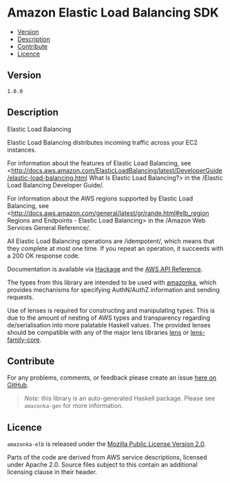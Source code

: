 # Amazon Elastic Load Balancing SDK

* [Version](#version)
* [Description](#description)
* [Contribute](#contribute)
* [Licence](#licence)


## Version

`1.0.0`


## Description

Elastic Load Balancing

Elastic Load Balancing distributes incoming traffic across your EC2
instances.

For information about the features of Elastic Load Balancing, see
<http://docs.aws.amazon.com/ElasticLoadBalancing/latest/DeveloperGuide/elastic-load-balancing.html What Is Elastic Load Balancing?>
in the /Elastic Load Balancing Developer Guide/.

For information about the AWS regions supported by Elastic Load
Balancing, see
<http://docs.aws.amazon.com/general/latest/gr/rande.html#elb_region Regions and Endpoints - Elastic Load Balancing>
in the /Amazon Web Services General Reference/.

All Elastic Load Balancing operations are /idempotent/, which means that
they complete at most one time. If you repeat an operation, it succeeds
with a 200 OK response code.

Documentation is available via [Hackage](http://hackage.haskell.org/package/amazonka-elb)
and the [AWS API Reference](http://docs.aws.amazon.com/ElasticLoadBalancing/latest/APIReference/Welcome.html).

The types from this library are intended to be used with [amazonka](http://hackage.haskell.org/package/amazonka),
which provides mechanisms for specifying AuthN/AuthZ information and sending requests.

Use of lenses is required for constructing and manipulating types.
This is due to the amount of nesting of AWS types and transparency regarding
de/serialisation into more palatable Haskell values.
The provided lenses should be compatible with any of the major lens libraries
[lens](http://hackage.haskell.org/package/lens) or [lens-family-core](http://hackage.haskell.org/package/lens-family-core).

## Contribute

For any problems, comments, or feedback please create an issue [here on GitHub](https://github.com/brendanhay/amazonka/issues).

> _Note:_ this library is an auto-generated Haskell package. Please see `amazonka-gen` for more information.


## Licence

`amazonka-elb` is released under the [Mozilla Public License Version 2.0](http://www.mozilla.org/MPL/).

Parts of the code are derived from AWS service descriptions, licensed under Apache 2.0.
Source files subject to this contain an additional licensing clause in their header.
